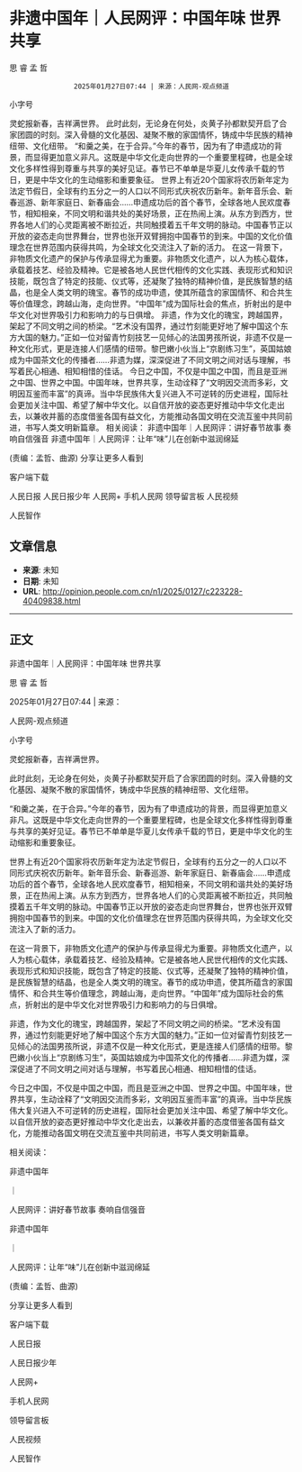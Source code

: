 # 非遗中国年｜人民网评：中国年味 世界共享

思 睿 孟 哲


					2025年01月27日07:44 | 来源：人民网-观点频道


小字号





灵蛇报新春，吉祥满世界。
此时此刻，无论身在何处，炎黄子孙都默契开启了合家团圆的时刻。深入骨髓的文化基因、凝聚不散的家国情怀，铸成中华民族的精神纽带、文化纽带。
“和羹之美，在于合异。”今年的春节，因为有了申遗成功的背景，而显得更加意义非凡。这既是中华文化走向世界的一个重要里程碑，也是全球文化多样性得到尊重与共享的美好见证。春节已不单单是华夏儿女传承千载的节日，更是中华文化的生动缩影和重要象征。
世界上有近20个国家将农历新年定为法定节假日，全球有约五分之一的人口以不同形式庆祝农历新年。新年音乐会、新春巡游、新年家庭日、新春庙会……申遗成功后的首个春节，全球各地人民欢度春节，相知相亲，不同文明和谐共处的美好场景，正在热闹上演。从东方到西方，世界各地人们的心灵距离被不断拉近，共同触摸着五千年文明的脉动。中国春节正以开放的姿态走向世界舞台，世界也张开双臂拥抱中国春节的到来。中国的文化价值理念在世界范围内获得共鸣，为全球文化交流注入了新的活力。
在这一背景下，非物质文化遗产的保护与传承显得尤为重要。非物质文化遗产，以人为核心载体，承载着技艺、经验及精神。它是被各地人民世代相传的文化实践、表现形式和知识技能，既包含了特定的技能、仪式等，还凝聚了独特的精神价值，是民族智慧的结晶，也是全人类文明的瑰宝。春节的成功申遗，使其所蕴含的家国情怀、和合共生等价值理念，跨越山海，走向世界。“中国年”成为国际社会的焦点，折射出的是中华文化对世界吸引力和影响力的与日俱增。
非遗，作为文化的瑰宝，跨越国界，架起了不同文明之间的桥梁。“艺术没有国界，通过竹刻能更好地了解中国这个东方大国的魅力。”正如一位对留青竹刻技艺一见倾心的法国男孩所说，非遗不仅是一种文化形式，更是连接人们感情的纽带。黎巴嫩小伙当上“京剧练习生”，英国姑娘成为中国茶文化的传播者……非遗为媒，深深促进了不同文明之间对话与理解，书写着民心相通、相知相惜的佳话。
今日之中国，不仅是中国之中国，而且是亚洲之中国、世界之中国。中国年味，世界共享，生动诠释了“文明因交流而多彩，文明因互鉴而丰富”的真谛。当中华民族伟大复兴进入不可逆转的历史进程，国际社会更加关注中国、希望了解中华文化。以自信开放的姿态更好推动中华文化走出去，以兼收并蓄的态度借鉴各国有益文化，方能推动各国文明在交流互鉴中共同前进，书写人类文明新篇章。
相关阅读：
非遗中国年｜人民网评：讲好春节故事 奏响自信强音
非遗中国年｜人民网评：让年“味”儿在创新中滋润绵延 

(责编：孟哲、曲源)
分享让更多人看到  


客户端下载

人民日报
人民日报少年
人民网+
手机人民网
领导留言板
人民视频

人民智作

## 文章信息

- **来源**: 未知
- **日期**: 未知
- **URL**: http://opinion.people.com.cn/n1/2025/0127/c223228-40409838.html

---

## 正文

非遗中国年｜人民网评：中国年味 世界共享

思 睿 孟 哲

2025年01月27日07:44 | 来源：

人民网-观点频道

小字号

灵蛇报新春，吉祥满世界。

此时此刻，无论身在何处，炎黄子孙都默契开启了合家团圆的时刻。深入骨髓的文化基因、凝聚不散的家国情怀，铸成中华民族的精神纽带、文化纽带。

“和羹之美，在于合异。”今年的春节，因为有了申遗成功的背景，而显得更加意义非凡。这既是中华文化走向世界的一个重要里程碑，也是全球文化多样性得到尊重与共享的美好见证。春节已不单单是华夏儿女传承千载的节日，更是中华文化的生动缩影和重要象征。

世界上有近20个国家将农历新年定为法定节假日，全球有约五分之一的人口以不同形式庆祝农历新年。新年音乐会、新春巡游、新年家庭日、新春庙会……申遗成功后的首个春节，全球各地人民欢度春节，相知相亲，不同文明和谐共处的美好场景，正在热闹上演。从东方到西方，世界各地人们的心灵距离被不断拉近，共同触摸着五千年文明的脉动。中国春节正以开放的姿态走向世界舞台，世界也张开双臂拥抱中国春节的到来。中国的文化价值理念在世界范围内获得共鸣，为全球文化交流注入了新的活力。

在这一背景下，非物质文化遗产的保护与传承显得尤为重要。非物质文化遗产，以人为核心载体，承载着技艺、经验及精神。它是被各地人民世代相传的文化实践、表现形式和知识技能，既包含了特定的技能、仪式等，还凝聚了独特的精神价值，是民族智慧的结晶，也是全人类文明的瑰宝。春节的成功申遗，使其所蕴含的家国情怀、和合共生等价值理念，跨越山海，走向世界。“中国年”成为国际社会的焦点，折射出的是中华文化对世界吸引力和影响力的与日俱增。

非遗，作为文化的瑰宝，跨越国界，架起了不同文明之间的桥梁。“艺术没有国界，通过竹刻能更好地了解中国这个东方大国的魅力。”正如一位对留青竹刻技艺一见倾心的法国男孩所说，非遗不仅是一种文化形式，更是连接人们感情的纽带。黎巴嫩小伙当上“京剧练习生”，英国姑娘成为中国茶文化的传播者……非遗为媒，深深促进了不同文明之间对话与理解，书写着民心相通、相知相惜的佳话。

今日之中国，不仅是中国之中国，而且是亚洲之中国、世界之中国。中国年味，世界共享，生动诠释了“文明因交流而多彩，文明因互鉴而丰富”的真谛。当中华民族伟大复兴进入不可逆转的历史进程，国际社会更加关注中国、希望了解中华文化。以自信开放的姿态更好推动中华文化走出去，以兼收并蓄的态度借鉴各国有益文化，方能推动各国文明在交流互鉴中共同前进，书写人类文明新篇章。

相关阅读：

非遗中国年

｜

人民网评：讲好春节故事 奏响自信强音

非遗中国年

｜

人民网评：让年“味”儿在创新中滋润绵延

(责编：孟哲、曲源)

分享让更多人看到

客户端下载

人民日报

人民日报少年

人民网+

手机人民网

领导留言板

人民视频

人民智作

